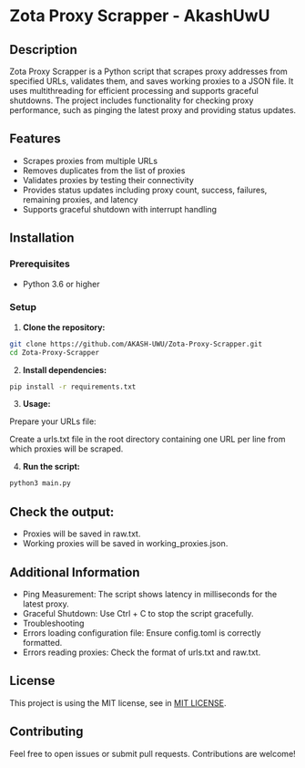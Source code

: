 # Zota Proxy Scrapper - AkashUwU

## Description

Zota Proxy Scrapper is a Python script that scrapes proxy addresses from specified URLs, validates them, and saves working proxies to a JSON file. It uses multithreading for efficient processing and supports graceful shutdowns. The project includes functionality for checking proxy performance, such as pinging the latest proxy and providing status updates.

## Features

- Scrapes proxies from multiple URLs
- Removes duplicates from the list of proxies
- Validates proxies by testing their connectivity
- Provides status updates including proxy count, success, failures, remaining proxies, and latency
- Supports graceful shutdown with interrupt handling

## Installation

### Prerequisites

- Python 3.6 or higher

### Setup

1. **Clone the repository:**

```bash
git clone https://github.com/AKASH-UWU/Zota-Proxy-Scrapper.git
cd Zota-Proxy-Scrapper
```



2. **Install dependencies:**

```bash
pip install -r requirements.txt
```

3. **Usage:**

Prepare your URLs file:

Create a urls.txt file in the root directory containing one URL per line from which proxies will be scraped.

4. **Run the script:**

```bash
python3 main.py
```

## Check the output:

- Proxies will be saved in raw.txt.
- Working proxies will be saved in working_proxies.json.


## Additional Information
- Ping Measurement: The script shows latency in milliseconds for the latest proxy.
- Graceful Shutdown: Use Ctrl + C to stop the script gracefully.
- Troubleshooting
- Errors loading configuration file: Ensure config.toml is correctly formatted.
- Errors reading proxies: Check the format of urls.txt and raw.txt.





## License

This project is using the MIT license, see in [MIT LICENSE](./LICENSE).

## Contributing

Feel free to open issues or submit pull requests. Contributions are welcome!

